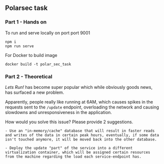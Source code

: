 ## Polarsec task

### Part 1 - Hands on



To run and serve locally on port port 9001
```
npm i
npm run serve
```
For Docker to build image
```
docker build -t polar_sec_task
```


### Part 2 - Theoretical 

_Lets Run!_ has become super popular which while obviously goods news, has surfaced a new problem.

Apparently, people really like running at 6AM, which causes spikes in the requests sent to the `/update` endpoint, overloading the network and causing slowdowns and unresponsiveness in the application. 

How would you solve this issue? Please provide 2 suggestions.

```
- Use an "in-memory/cache" database that will result in faster reads and writes of the data in certain peak hours, eventually, if some data isn't touched anymore, it will be moved back into the other database.
```

```
- Deploy the update "part" of the service into a different virtualization container, which will be assigned certain resources from the machine regarding the load each service-endpoint has.
```